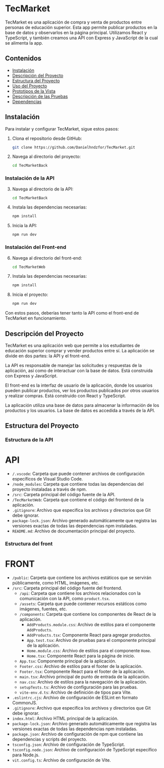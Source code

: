 # TecMarket

TecMarket es una aplicación de compra y venta de productos entre personas de educación superior. Esta app permite publicar productos en la base de datos y observarlos en la página principal. Utilizamos React y TypeScript, y también creamos una API con Express y JavaScript de la cual se alimenta la app.

## Contenidos
- [Instalación](#instalación)
- [Descripción del Proyecto](#descripción-del-proyecto)
- [Estructura del Proyecto](#estructura-del-proyecto)
- [Uso del Proyecto](#uso-del-proyecto)
- [Prototipos de la Vista](#prototipos-de-la-vista)
- [Descripción de las Pruebas](#descripción-de-las-pruebas)
- [Dependencias](#dependencias)

## Instalación

Para instalar y configurar TecMarket, sigue estos pasos:

1. Clona el repositorio desde GitHub:
    ```bash
    git clone https://github.com/Danielhndzfor/TecMarket.git
    ```

2. Navega al directorio del proyecto:
    ```bash
    cd TecMarketBack
    ```

### Instalación de la API

3. Navega al directorio de la API:
    ```bash
    cd TecMarketBack
    ```

4. Instala las dependencias necesarias:
    ```bash
    npm install
    ```

5. Inicia la API:
    ```bash
    npm run dev
    ```

### Instalación del Front-end

6. Navega al directorio del front-end:
    ```bash
    cd TecMarketWeb
    ```

7. Instala las dependencias necesarias:
    ```bash
    npm install
    ```

8. Inicia el proyecto:
    ```bash
    npm run dev
    ```

Con estos pasos, deberías tener tanto la API como el front-end de TecMarket en funcionamiento.

## Descripción del Proyecto

TecMarket es una aplicación web que permite a los estudiantes de educación superior comprar y vender productos entre sí. La aplicación se divide en dos partes: la API y el front-end.

La API es responsable de manejar las solicitudes y respuestas de la aplicación, así como de interactuar con la base de datos. Está construida con Express y JavaScript.

El front-end es la interfaz de usuario de la aplicación, donde los usuarios pueden publicar productos, ver los productos publicados por otros usuarios y realizar compras. Está construido con React y TypeScript.

La aplicación utiliza una base de datos para almacenar la información de los productos y los usuarios. La base de datos es accedida a través de la API.


## Estructura del Proyecto

### Estructura de la API

**API**
====

- `/.vscode`: Carpeta que puede contener archivos de configuración específicos de Visual Studio Code.
- `/node_modules`: Carpeta que contiene todas las dependencias del proyecto instaladas a través de npm.
- `/src`: Carpeta principal del código fuente de la API.
- `/TecMarketWeb`: Carpeta que contiene el código del frontend de la aplicación.
- `.gitignore`: Archivo que especifica los archivos y directorios que Git debe ignorar.
- `package-lock.json`: Archivo generado automáticamente que registra las versiones exactas de todas las dependencias npm instaladas.
- `README.md`: Archivo de documentación principal del proyecto.

### Estructura del front

**FRONT**
======

- `/public`: Carpeta que contiene los archivos estáticos que se servirán públicamente, como HTML, imágenes, etc.
- `/src`: Carpeta principal del código fuente del frontend.
    + `/api`: Carpeta que contiene los archivos relacionados con la comunicación con la API, como `product.tsx`.
    + `/assets`: Carpeta que puede contener recursos estáticos como imágenes, fuentes, etc.
    + `/components`: Carpeta que contiene los componentes de React de la aplicación.
        - `AddProducts.module.css`: Archivo de estilos para el componente `AddProducts`.
        - `AddProducts.tsx`: Componente React para agregar productos.
        - `App.test.tsx`: Archivo de pruebas para el componente principal de la aplicación.
        - `Home.module.css`: Archivo de estilos para el componente `Home`.
        - `Home.tsx`: Componente React para la página de inicio.
    - `App.tsx`: Componente principal de la aplicación.
    - `Footer.css`: Archivo de estilos para el footer de la aplicación.
    - `Footer.tsx`: Componente React para el footer de la aplicación.
    - `main.tsx`: Archivo principal de punto de entrada de la aplicación.
    - `nav.css`: Archivo de estilos para la navegación de la aplicación.
    - `setupTests.ts`: Archivo de configuración para las pruebas.
    - `vite-env.d.ts`: Archivo de definición de tipos para Vite.
- `.eslintrc.cjs`: Archivo de configuración de ESLint en formato CommonJS.
- `.gitignore`: Archivo que especifica los archivos y directorios que Git debe ignorar.
- `index.html`: Archivo HTML principal de la aplicación.
- `package-lock.json`: Archivo generado automáticamente que registra las versiones exactas de todas las dependencias npm instaladas.
- `package.json`: Archivo de configuración de npm que contiene las dependencias y scripts del proyecto.
- `tsconfig.json`: Archivo de configuración de TypeScript.
- `tsconfig.node.json`: Archivo de configuración de TypeScript específico para Node.js.
- `vit.config.ts`: Archivo de configuración de Vite.



